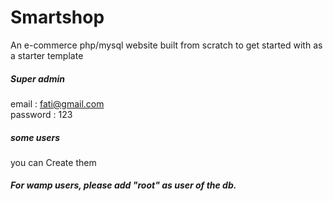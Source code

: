 # Smartshop
An e-commerce php/mysql website built from scratch to get started with as a starter template

<h5> Super admin </h5> 

email : fati@gmail.com<br>
password : 123

<h5>  some users </h5> 

you can Create them

<h5>For wamp users, please add "root" as user of the db.</h5> 
